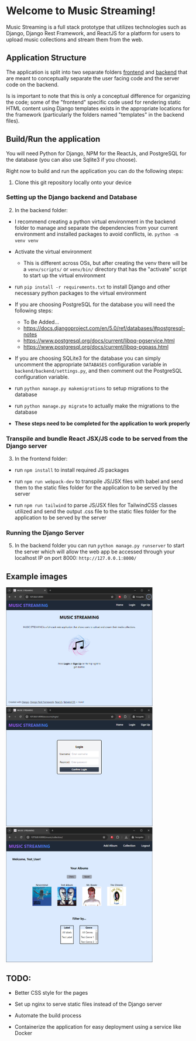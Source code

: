 # Welcome to Music Streaming!

Music Streaming is a full stack prototype that utilizes technologies such as Django, Django Rest Framework, and ReactJS for a platform for users to upload music collections and stream them from the web.

## Application Structure

The application is split into two separate folders [frontend](https://github.com/squee72564/Music-Streaming/tree/main/frontend) and [backend](https://github.com/squee72564/Music-Streaming/tree/main/backend) that are meant to conceptually separate the user facing code and the server code on the backend.

Is is important to note that this is only a conceptual difference for organizing the code; some of the "frontend" specific code used for rendering static HTML content using Django templates exists in the appropriate locations for the framework (particularly the folders named "templates" in the backend files).

## Build/Run the application

You will need Python for Django, NPM for the ReactJs, and PostgreSQL for the database (you can also use Sqlite3 if you choose).

Right now to build and run the application you can do the following steps:

1. Clone this git repository locally onto your device

### Setting up the Django backend and Database

2. In the backend folder:

- I recommend creating a python virtual environment in the backend folder to manage and separate the dependencies from your current environment and installed packages to avoid conflicts, ie. `python -m venv venv`

- Activate the virtual environment

  - This is different across OSs, but after creating the venv there will be a `venv/scripts/` or `venv/bin/` directory that has the "activate" script to start up the virtual environment

- run `pip install -r requirements.txt` to install Django and other necessary python packages to the virtual environment

- If you are choosing PostgreSQL for the database you will need the following steps:

  - To Be Added...
  - https://docs.djangoproject.com/en/5.0/ref/databases/#postgresql-notes
  - https://www.postgresql.org/docs/current/libpq-pgservice.html
  - https://www.postgresql.org/docs/current/libpq-pgpass.html

- If you are choosing SQLite3 for the database you can simply uncomment the appropriate `DATABASES` configuration variable in `backend/backend/settings.py`, and then comment out the PostgreSQL configuration variable.

- run `python manage.py makemigrations` to setup migrations to the database

- run `python manage.py migrate` to actually make the migrations to the database

- **These steps need to be completed for the application to work properly**

### Transpile and bundle React JSX/JS code to be served from the Django server

3. In the frontend folder:

- run `npm install` to install required JS packages

- run `npm run webpack-dev` to transpile JS/JSX files with babel and send them to the static files folder for the application to be served by the server

- run `npm run tailwind` to parse JS/JSX files for TailwindCSS classes utilized and send the output .css file to the static files folder for the application to be served by the server

### Running the Django Server

5. In the backend folder you can run `python manage.py runserver` to start the server which will allow the web app be accessed through your localhost IP on port 8000: `http://127.0.0.1:8000/`

## Example images

<img  src="https://github.com/squee72564/Music-Streaming/raw/main/github/home.PNG"  alt="home page"  width="400">

<img  src="https://github.com/squee72564/Music-Streaming/raw/main/github/login.PNG"  alt="login page"  width="400">

<img  src="https://github.com/squee72564/Music-Streaming/raw/main/github/collection.png"  alt="music collection page"  width="400">

## TODO:

- Better CSS style for the pages

- Set up nginx to serve static files instead of the Django server

- Automate the build process

- Containerize the application for easy deployment using a service like Docker
